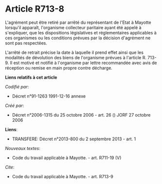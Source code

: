# Article R713-8

L'agrément peut être retiré par arrêté du représentant de l'Etat à Mayotte lorsqu'il apparaît, l'organisme collecteur
paritaire ayant été appelé à s'expliquer, que les dispositions législatives et réglementaires applicables à ces organismes ou
les conditions prévues par la décision d'agrément ne sont pas respectées.

L'arrêté de retrait précise la date à laquelle il prend effet ainsi que les modalités de dévolution des biens de l'organisme
prévues à l'article R. 713-9. Il est motivé et notifié à l'organisme par lettre recommandée avec avis de réception ou remise
en main propre contre décharge.

**Liens relatifs à cet article**

_Codifié par_:

  - Décret n°91-1263 1991-12-16 annexe

_Créé par_:

  - Décret n°2006-1315 du 25 octobre 2006 - art. 26 () JORF 27 octobre 2006

**Liens**:

  - TRANSFERE: Décret n°2013-800 du 2 septembre 2013 - art. 1

_Nouveaux textes_:

  - Code du travail applicable à Mayotte. - art. R711-19 (V)

_Cite_:

  - Code du travail applicable à Mayotte. - art. R713-9
